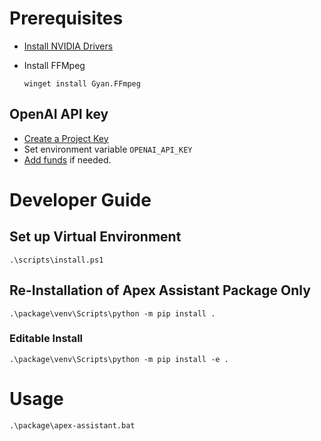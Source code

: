 
# Prerequisites
- [Install NVIDIA Drivers](https://www.nvidia.com/download/index.aspx?lang=en-us)
<!--
- [RealtimeSTT](https://github.com/KoljaB/RealtimeSTT?tab=readme-ov-file)
  - Install CUDA
    - [Install CUDA Toolkit](https://developer.nvidia.com/cuda-downloads)
    - [Install CUDNN](https://docs.nvidia.com/deeplearning/cudnn/latest/installation/windows.html)
      - https://developer.nvidia.com/cudnn-downloads
      - `pip install nvidia-cudnn-cu12`
-->
- Install FFMpeg
  ```shell
  winget install Gyan.FFmpeg
  ```

## OpenAI API key
- [Create a Project Key](https://platform.openai.com/api-keys)
- Set environment variable `OPENAI_API_KEY`
- [Add funds](https://platform.openai.com/settings/organization/billing/overview) if needed.

<!--
## Get your Azure API keys:
- [Azure Portal](https://portal.azure.com/?quickstart=true#home)
- [Guide to creating API keys](https://docs.merkulov.design/how-to-get-microsoft-azure-tts-api-key/)

## Get ElevenLabs
- `python -m pip install --upgrade elevenlabs==0.2.27`
- `python -m pip install --upgrade elevenlabs==1.2.2`
- Get your ElevenLabs API key: https://elevenlabs.io/app/speech-synthesis
    - Get MPV https://sourceforge.net/projects/mpv-player-windows/
    - Run bootstrapper
- Run install script
- Add install location with exe to your Path
-->

# Developer Guide
<!--
## [Build tools](https://visualstudio.microsoft.com/visual-cpp-build-tools/)
Just get "Desktop development with C++"
-->

## Set up Virtual Environment
```shell
.\scripts\install.ps1
```

<!--
## Install [RealtimeTTS](https://github.com/KoljaB/RealtimeTTS)
- May have to install from source instead of pip install RealtimeTTS to get the latest version

## Create Standalone Executable
- `pip install nuitka`
- `python -m nuitka --standalone ./apex_stat_analysis/main.py --include-package-data=apex_stat_analysis --noinclude-numba-mode=nofollow --noinclude-custom-mode=transformers:nofollow` 
- 
- `pip install py2exe`
- 
- `pip install pypiwin32 pyinstaller`
- https://github.com/mhammond/pywin32/releases
- `python -m pip install pywin32 --upgrade`
- `pip install --upgrade pvporcupine`
- `pip uninstall enum34`
- https://www.gtk.org/docs/installations/ ?
- ```shell
  pyinstaller -c -F ./apex_stat_analysis/main.py -n apex-assistant --collect-data apex_stat_analysis --clean --collect-data pvporcupine --collect-binaries azure
  ```
-->

## Re-Installation of Apex Assistant Package Only
```shell
.\package\venv\Scripts\python -m pip install .
```
### Editable Install
```shell
.\package\venv\Scripts\python -m pip install -e .
```

# Usage
```shell
.\package\apex-assistant.bat
```